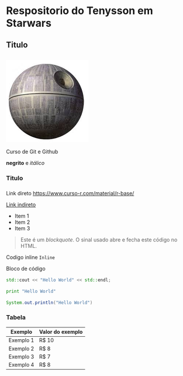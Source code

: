 # Respositorio do Tenysson em Starwars

## Titulo <h2>
![Estrela morte](./deathstar.jpg)

Curso de Git e Github

**negrito** e *itálico*

### Titulo <h3>
Link direto <https://www.curso-r.com/material/r-base/>

[Link indireto](https://docs.pipz.com/central-de-ajuda/learning-center/guia-basico-de-markdown#open)

* Item 1
* Item 2
* Item 3

> Este é um *blockquote*. O sinal usado abre e fecha este código no HTML. 

Codigo inline
` Inline `

Bloco de código
``` c++
std::cout << "Hello World" << std::endl;
```

~~~python
print "Hello World"
~~~
~~~java
System.out.println("Hello World")
~~~

### Tabela

Exemplo   | Valor do exemplo
--------- | ------
Exemplo 1 | R$ 10
Exemplo 2 | R$ 8
Exemplo 3 | R$ 7
Exemplo 4 | R$ 8
